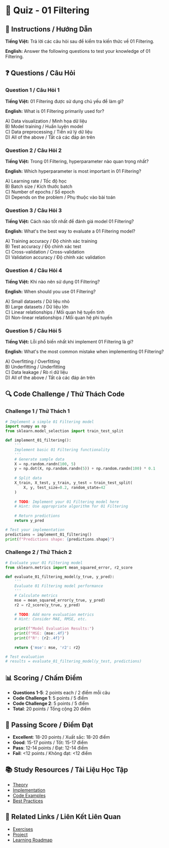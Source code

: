 # 🧠 Quiz - 01 Filtering

## 📝 Instructions / Hướng Dẫn

**Tiếng Việt:** Trả lời các câu hỏi sau để kiểm tra kiến thức về 01 Filtering.

**English:** Answer the following questions to test your knowledge of 01 Filtering.

## ❓ Questions / Câu Hỏi

### Question 1 / Câu Hỏi 1
**Tiếng Việt:** 01 Filtering được sử dụng chủ yếu để làm gì?

**English:** What is 01 Filtering primarily used for?

A) Data visualization / Minh họa dữ liệu  
B) Model training / Huấn luyện model  
C) Data preprocessing / Tiền xử lý dữ liệu  
D) All of the above / Tất cả các đáp án trên

### Question 2 / Câu Hỏi 2
**Tiếng Việt:** Trong 01 Filtering, hyperparameter nào quan trọng nhất?

**English:** Which hyperparameter is most important in 01 Filtering?

A) Learning rate / Tốc độ học  
B) Batch size / Kích thước batch  
C) Number of epochs / Số epoch  
D) Depends on the problem / Phụ thuộc vào bài toán

### Question 3 / Câu Hỏi 3
**Tiếng Việt:** Cách nào tốt nhất để đánh giá model 01 Filtering?

**English:** What's the best way to evaluate a 01 Filtering model?

A) Training accuracy / Độ chính xác training  
B) Test accuracy / Độ chính xác test  
C) Cross-validation / Cross-validation  
D) Validation accuracy / Độ chính xác validation

### Question 4 / Câu Hỏi 4
**Tiếng Việt:** Khi nào nên sử dụng 01 Filtering?

**English:** When should you use 01 Filtering?

A) Small datasets / Dữ liệu nhỏ  
B) Large datasets / Dữ liệu lớn  
C) Linear relationships / Mối quan hệ tuyến tính  
D) Non-linear relationships / Mối quan hệ phi tuyến

### Question 5 / Câu Hỏi 5
**Tiếng Việt:** Lỗi phổ biến nhất khi implement 01 Filtering là gì?

**English:** What's the most common mistake when implementing 01 Filtering?

A) Overfitting / Overfitting  
B) Underfitting / Underfitting  
C) Data leakage / Rò rỉ dữ liệu  
D) All of the above / Tất cả các đáp án trên

## 🔍 Code Challenge / Thử Thách Code

### Challenge 1 / Thử Thách 1
```python
# Implement a simple 01 Filtering model
import numpy as np
from sklearn.model_selection import train_test_split

def implement_01_filtering():
    '''
    Implement basic 01 Filtering functionality
    '''
    # Generate sample data
    X = np.random.randn(100, 5)
    y = np.dot(X, np.random.randn(5)) + np.random.randn(100) * 0.1
    
    # Split data
    X_train, X_test, y_train, y_test = train_test_split(
        X, y, test_size=0.2, random_state=42
    )
    
    # TODO: Implement your 01 Filtering model here
    # Hint: Use appropriate algorithm for 01 Filtering
    
    # Return predictions
    return y_pred

# Test your implementation
predictions = implement_01_filtering()
print(f"Predictions shape: {predictions.shape}")
```

### Challenge 2 / Thử Thách 2
```python
# Evaluate your 01 Filtering model
from sklearn.metrics import mean_squared_error, r2_score

def evaluate_01_filtering_model(y_true, y_pred):
    '''
    Evaluate 01 Filtering model performance
    '''
    # Calculate metrics
    mse = mean_squared_error(y_true, y_pred)
    r2 = r2_score(y_true, y_pred)
    
    # TODO: Add more evaluation metrics
    # Hint: Consider MAE, RMSE, etc.
    
    print(f"Model Evaluation Results:")
    print(f"MSE: {mse:.4f}")
    print(f"R²: {r2:.4f}")
    
    return {'mse': mse, 'r2': r2}

# Test evaluation
# results = evaluate_01_filtering_model(y_test, predictions)
```

## 📊 Scoring / Chấm Điểm

- **Questions 1-5**: 2 points each / 2 điểm mỗi câu
- **Code Challenge 1**: 5 points / 5 điểm
- **Code Challenge 2**: 5 points / 5 điểm
- **Total**: 20 points / Tổng cộng 20 điểm

## 🎯 Passing Score / Điểm Đạt

- **Excellent**: 18-20 points / Xuất sắc: 18-20 điểm
- **Good**: 15-17 points / Tốt: 15-17 điểm  
- **Pass**: 12-14 points / Đạt: 12-14 điểm
- **Fail**: <12 points / Không đạt: <12 điểm

## 📚 Study Resources / Tài Liệu Học Tập

- [Theory](./THEORY_01_filtering.md)
- [Implementation](./IMPLEMENTATION_01_filtering.md)
- [Code Examples](./CODE_EXAMPLES_01_filtering.md)
- [Best Practices](./BEST_PRACTICES_01_filtering.md)

## 🔗 Related Links / Liên Kết Liên Quan

- [Exercises](./EXERCISES_01_filtering.md)
- [Project](./PROJECT_01_filtering.md)
- [Learning Roadmap](./LEARNING_ROADMAP_01_filtering.md)
